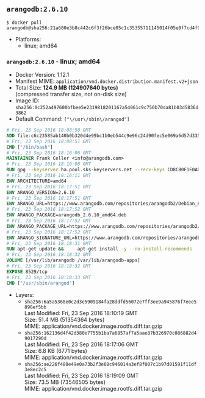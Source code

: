 ## `arangodb:2.6.10`

```console
$ docker pull arangodb@sha256:21a680e3b8c442c6f3f26bce05c1c35355711145014f05e0f7cd4f9ffea4e6ec
```

-	Platforms:
	-	linux; amd64

### `arangodb:2.6.10` - linux; amd64

-	Docker Version: 1.12.1
-	Manifest MIME: `application/vnd.docker.distribution.manifest.v2+json`
-	Total Size: **124.9 MB (124907640 bytes)**  
	(compressed transfer size, not on-disk size)
-	Image ID: `sha256:0c252a497600bfbee5e2319818201167a54061c9c750b70da81b03d5836d3862`
-	Default Command: `["\/usr\/sbin\/arangod"]`

```dockerfile
# Fri, 23 Sep 2016 18:08:50 GMT
ADD file:c6c23585ab140b0b320d4e99bc1b0eb544c9e96c24d90fec5e069a6d57d335ca in / 
# Fri, 23 Sep 2016 18:08:51 GMT
CMD ["/bin/bash"]
# Fri, 23 Sep 2016 18:16:06 GMT
MAINTAINER Frank Celler <info@arangodb.com>
# Fri, 23 Sep 2016 18:16:08 GMT
RUN gpg --keyserver ha.pool.sks-keyservers.net --recv-keys CD8CB0F1E0AD5B52E93F41E7EA93F5E56E751E9B
# Fri, 23 Sep 2016 18:16:11 GMT
ENV ARCHITECTURE=amd64
# Fri, 23 Sep 2016 18:17:51 GMT
ENV ARANGO_VERSION=2.6.10
# Fri, 23 Sep 2016 18:17:51 GMT
ENV ARANGO_URL=https://www.arangodb.com/repositories/arangodb2/Debian_8.0
# Fri, 23 Sep 2016 18:17:52 GMT
ENV ARANGO_PACKAGE=arangodb_2.6.10_amd64.deb
# Fri, 23 Sep 2016 18:17:52 GMT
ENV ARANGO_PACKAGE_URL=https://www.arangodb.com/repositories/arangodb2/Debian_8.0/amd64/arangodb_2.6.10_amd64.deb
# Fri, 23 Sep 2016 18:17:52 GMT
ENV ARANGO_SIGNATURE_URL=https://www.arangodb.com/repositories/arangodb2/Debian_8.0/amd64/arangodb_2.6.10_amd64.deb.asc
# Fri, 23 Sep 2016 18:18:31 GMT
RUN apt-get update &&     apt-get install -y --no-install-recommends         libgoogle-perftools4         ca-certificates         wget     &&     rm -rf /var/lib/apt/lists/* &&     wget ${ARANGO_SIGNATURE_URL} &&           wget ${ARANGO_PACKAGE_URL} &&             gpg --verify ${ARANGO_PACKAGE}.asc &&     dpkg -i ${ARANGO_PACKAGE} &&     sed -ri         -e 's!127\.0\.0\.1!0.0.0.0!g'         -e 's!^(file\s*=).*!\1 -!'         /etc/arangodb/arangod.conf     &&     apt-get purge -y --auto-remove ca-certificates wget &&     rm -f ${ARANGO_PACKAGE}*
# Fri, 23 Sep 2016 18:18:32 GMT
VOLUME [/var/lib/arangodb /var/lib/arangodb-apps]
# Fri, 23 Sep 2016 18:18:32 GMT
EXPOSE 8529/tcp
# Fri, 23 Sep 2016 18:18:33 GMT
CMD ["/usr/sbin/arangod"]
```

-	Layers:
	-	`sha256:6a5a5368e0c2d3e5909184fa28ddfd56072e7ff3ee9a945876f7eee5896ef5bb`  
		Last Modified: Fri, 23 Sep 2016 18:10:19 GMT  
		Size: 51.4 MB (51354364 bytes)  
		MIME: application/vnd.docker.image.rootfs.diff.tar.gzip
	-	`sha256:162136d4f42d380e7755b1ba7a6857af7a5aae87b326970c086882d49017290d`  
		Last Modified: Fri, 23 Sep 2016 18:17:06 GMT  
		Size: 6.8 KB (6771 bytes)  
		MIME: application/vnd.docker.image.rootfs.diff.tar.gzip
	-	`sha256:ae226f480e49e0a73b2f3e68c946014a3ef8f007c1b97d01591f11df3e8ec2c5`  
		Last Modified: Fri, 23 Sep 2016 18:19:09 GMT  
		Size: 73.5 MB (73546505 bytes)  
		MIME: application/vnd.docker.image.rootfs.diff.tar.gzip
